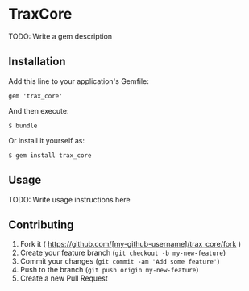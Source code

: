 # TraxCore

TODO: Write a gem description

## Installation

Add this line to your application's Gemfile:

    gem 'trax_core'

And then execute:

    $ bundle

Or install it yourself as:

    $ gem install trax_core

## Usage

TODO: Write usage instructions here

## Contributing

1. Fork it ( https://github.com/[my-github-username]/trax_core/fork )
2. Create your feature branch (`git checkout -b my-new-feature`)
3. Commit your changes (`git commit -am 'Add some feature'`)
4. Push to the branch (`git push origin my-new-feature`)
5. Create a new Pull Request
